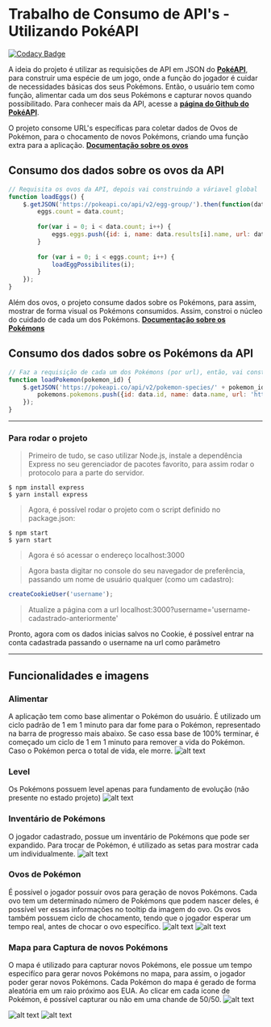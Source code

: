 # Trabalho de Consumo de API's - Utilizando PokéAPI

[![Codacy Badge](https://api.codacy.com/project/badge/Grade/31110c34ed2a4510bb0cfad0c391e532)](https://app.codacy.com/app/MisterDaniels/PokemonAPIConsume?utm_source=github.com&utm_medium=referral&utm_content=MisterDaniels/PokemonAPIConsume&utm_campaign=Badge_Grade_Dashboard)

A ideia do projeto é utilizar as requisições de API em JSON do [**PokéAPI**](https://pokeapi.co/), para construir uma espécie de um jogo, onde a função do jogador é cuidar de necessidades básicas dos seus Pokémons. Então, o usuário tem como função, alimentar cada um dos seus Pokémons e capturar novos quando possibilitado. Para conhecer mais da API, acesse a [**página do Github do PokéAPI**](https://github.com/PokeAPI/pokeapi#contributing).

O projeto consome URL's específicas para coletar dados de Ovos de Pokémon, para o chocamento de novos Pokémons, criando uma função extra para a aplicação. [**Documentação sobre os ovos**](https://pokeapi.co/docs/v2.html#egg-groups)

## Consumo dos dados sobre os ovos da API
```javascript
// Requisita os ovos da API, depois vai construindo a váriavel global
function loadEggs() {
    $.getJSON('https://pokeapi.co/api/v2/egg-group/').then(function(data){     
        eggs.count = data.count;
        
        for(var i = 0; i < data.count; i++) {
            eggs.eggs.push({id: i, name: data.results[i].name, url: data.results[i].url, pokemon_possibilities: []});    
        }
        
        for (var i = 0; i < eggs.count; i++) {
            loadEggPossibilites(i);
        }
    });
}
```

Além dos ovos, o projeto consume dados sobre os Pokémons, para assim, mostrar de forma visual os Pokémons consumidos. Assim, constroi o núcleo do cuidado de cada um dos Pokémons. [**Documentação sobre os Pokémons**](https://pokeapi.co/docs/v2.html#pokemon)

## Consumo dos dados sobre os Pokémons da API
```javascript
// Faz a requisição de cada um dos Pokémons (por url), então, vai construindo a váriavel global, recebe o id do Pokémon (baseado no parâmetro da url da API)
function loadPokemon(pokemon_id) {
    $.getJSON('https://pokeapi.co/api/v2/pokemon-species/' + pokemon_id).then(function(data) {
        pokemons.pokemons.push({id: data.id, name: data.name, url: 'https://pokeapi.co/api/v2/pokemon-species/' + pokemon_id, evolution_chain: data.evolution_chain.url});
    });
}
```

---

### Para rodar o projeto

> Primeiro de tudo, se caso utilizar Node.js, instale a dependência Express no seu gerenciador de pacotes favorito, para assim rodar o protocolo para a parte do servidor.
```shell
$ npm install express
$ yarn install express
```

> Agora, é possível rodar o projeto com o script definido no package.json:
```shell
$ npm start
$ yarn start
```

> Agora é só acessar o endereço localhost:3000

> Agora basta digitar no console do seu navegador de preferência, passando um nome de usuário qualquer (como um cadastro):
```javascript
createCookieUser('username');
```
> Atualize a página com a url localhost:3000?username='username-cadastrado-anteriormente'

Pronto, agora com os dados inicias salvos no Cookie, é possível entrar na conta cadastrada passando o username na url como parâmetro

---

## Funcionalidades e imagens

### Alimentar
A aplicação tem como base alimentar o Pokémon do usuário. É utilizado um ciclo padrão de 1 em 1 minuto para dar fome para o Pokémon, representado na barra de progresso mais abaixo. Se caso essa base de 100% terminar, é começado um ciclo de 1 em 1 minuto para remover a vida do Pokémon. Caso o Pokémon perca o total de vida, ele morre.
![alt text](https://i.ibb.co/8cTk1wV/Morte.png)

### Level
Os Pokémons possuem level apenas para fundamento de evolução (não presente no estado projeto)
![alt text](https://i.ibb.co/B6M1Wqv/Level.png)

### Inventário de Pokémons
O jogador cadastrado, possue um inventário de Pokémons que pode ser expandido. Para trocar de Pokémon, é utilizado as setas para mostrar cada um individualmente.
![alt text](https://i.ibb.co/YdKFHkd/Comida.png)

### Ovos de Pokémon
É possível o jogador possuir ovos para geração de novos Pokémons. Cada ovo tem um determinado número de Pokémons que podem nascer deles, é possível ver essas informações no tooltip da imagem do ovo. Os ovos também possuem ciclo de chocamento, tendo que o jogador esperar um tempo real, antes de chocar o ovo específico.
![alt text](https://i.ibb.co/LDw0784/Ovo.png)
![alt text](https://i.ibb.co/W6SjGDV/Ovo-2.png)

### Mapa para Captura de novos Pokémons
O mapa é utilizado para capturar novos Pokémons, ele possue um tempo especifíco para gerar novos Pokémons no mapa, para assim, o jogador poder gerar novos Pokémons. Cada Pokémon do mapa é gerado de forma aleatória em um raio próximo aos EUA. Ao clicar em cada icone de Pokémon, é possível capturar ou não em uma chande de 50/50.
![alt text](https://i.ibb.co/9tvwXGt/Mapa.png)

![alt text](https://i.ibb.co/NFSqX4K/Screenshot.png)
![alt text](https://i.ibb.co/nmDV01B/Screenshot-2.png)
